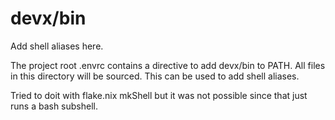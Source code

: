 # devx/bin

Add shell aliases here.

The project root .envrc contains a directive to add devx/bin to PATH. All files
in this directory will be sourced. This can be used to add shell aliases.

Tried to doit with flake.nix mkShell but it was not possible since that just
runs a bash subshell.
